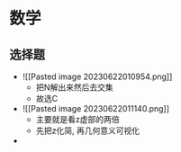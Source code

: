 # 数学
## 选择题
- ![[Pasted image 20230622010954.png]]
	- 把N解出来然后去交集
	- 故选C
 - ![[Pasted image 20230622011140.png]]
	 - 主要就是看z虚部的两倍
	 - 先把z化简, 再几何意义可视化
  - 